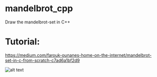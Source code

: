 # mandelbrot_cpp
Draw the mandelbrot-set in C++

# Tutorial:
https://medium.com/farouk-ounanes-home-on-the-internet/mandelbrot-set-in-c-from-scratch-c7ad6a1bf2d9

![alt text](https://github.com/ChinksofLight/mandelbrot_cpp/blob/master/image.jpeg)
